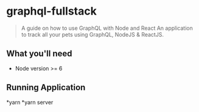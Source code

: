 # graphql-fullstack
> A guide on how to use GraphQL with Node and React
An application to track all your pets using GraphQL, NodeJS &amp; ReactJS.


## What you'll need
* Node version >= 6

## Running Application
*yarn
*yarn server
